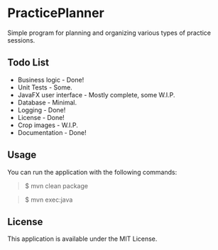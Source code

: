 # PracticePlanner
Simple program for planning and organizing various types of practice sessions.

Todo List
------------
* Business logic - Done!
* Unit Tests - Some.
* JavaFX user interface - Mostly complete, some W.I.P.
* Database - Minimal.
* Logging - Done!
* License - Done!
* Crop images - W.I.P.
* Documentation - Done!

Usage
-----
You can run the application with the following commands:
> $ mvn clean package

> $ mvn exec:java

License
-------
This application is available under the MIT License.

